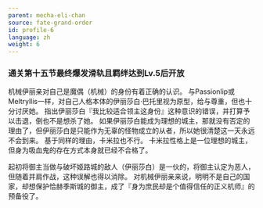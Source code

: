 ```yaml
---
parent: mecha-eli-chan
source: fate-grand-order
id: profile-6
language: zh
weight: 6
---
```


### 通关第十五节最终爆发滑轨且羁绊达到Lv.5后开放

机械伊丽亲对自己是魔偶（机械）的身份有着正确的认识。
与Passionlip或Meltryllis一样，对自己人格本体的伊丽莎白·巴托里视为原型，给与尊重，但也十分讨厌她。
指出伊丽莎白『我比较适合领主这身份』这种意识的错误，并打算予以击退，倒也不是想杀了她。
如果伊丽莎白能成为理想的城主，那就没有否定的理由了，但伊丽莎白是只能作为无辜的怪物成立的从者，所以她很清楚这一天永远不会到来。
基于同样的理由，卡米拉也不行。
卡米拉性格上是一位理想的城主，但身为吸血鬼的存在方式本身就已经不合格了。

起初将御主当做与破坏姬路城的敌人（伊丽莎白）是一伙的，将御主认定为恶人，但随着并肩作战，这种误解也得以消除。
对机械伊丽亲来说，明明不是自己的国家，却想保护恰赫季斯城的御主，成了『身为庶民却是个值得信任的正义机师』的预备役了。
